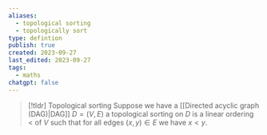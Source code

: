 ```yaml
---
aliases:
  - topological sorting
  - topologically sort
type: defintion
publish: true
created: 2023-09-27
last_edited: 2023-09-27
tags:
  - maths
chatgpt: false
---
```

> [!tldr] Topological sorting
> Suppose we have a [[Directed acyclic graph (DAG)|DAG]] $D = (V,E)$ a topological sorting on $D$ is a linear ordering $<$ of $V$ such that for all edges $(x,y) \in E$ we have $x < y$.
